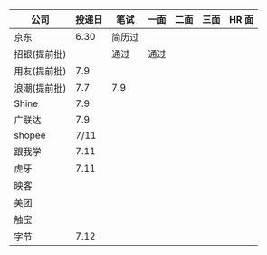 | 公司         | 投递日 | 笔试 | 一面 | 二面 | 三面 | HR 面 |
| ------------ | ------ | ---- | ---- | ---- | ---- | ----- |
|京东          |6.30|简历过|
| 招银(提前批) |        | 通过 | 通过 |
| 用友(提前批) | 7.9    |      |
| 浪潮(提前批) | 7.7    | 7.9  |
| Shine       | 7.9    |
| 广联达       | 7.9   |
| shopee      |7/11   |
| 跟我学       |7.11     |      |
|虎牙|7.11|
|映客|
| 美团         |
|触宝|
|字节|7.12|